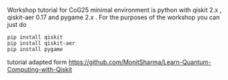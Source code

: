 Workshop tutorial for CoG25
minimal environment is python with qiskit 2.x , qiskit-aer 0.17 and pygame 2.x . For the purposes of the workshop you can just do 
```
pip install qiskit
pip install qiskit-aer
pip install pygame
```
tutorial adapted form https://github.com/MonitSharma/Learn-Quantum-Computing-with-Qiskit 